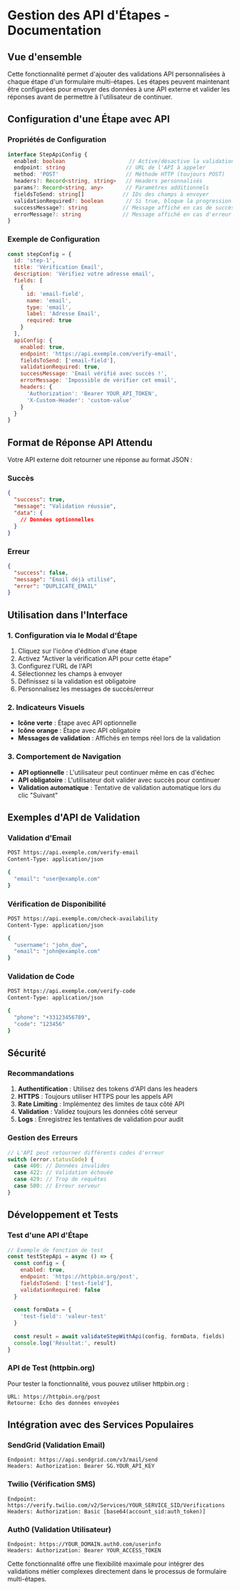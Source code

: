 # Gestion des API d'Étapes - Documentation

## Vue d'ensemble

Cette fonctionnalité permet d'ajouter des validations API personnalisées à chaque étape d'un formulaire multi-étapes. Les étapes peuvent maintenant être configurées pour envoyer des données à une API externe et valider les réponses avant de permettre à l'utilisateur de continuer.

## Configuration d'une Étape avec API

### Propriétés de Configuration

```typescript
interface StepApiConfig {
  enabled: boolean                    // Active/désactive la validation API
  endpoint: string                   // URL de l'API à appeler
  method: 'POST'                     // Méthode HTTP (toujours POST)
  headers?: Record<string, string>   // Headers personnalisés
  params?: Record<string, any>       // Paramètres additionnels
  fieldsToSend: string[]            // IDs des champs à envoyer
  validationRequired?: boolean       // Si true, bloque la progression sans succès API
  successMessage?: string           // Message affiché en cas de succès
  errorMessage?: string             // Message affiché en cas d'erreur
}
```

### Exemple de Configuration

```javascript
const stepConfig = {
  id: 'step-1',
  title: 'Vérification Email',
  description: 'Vérifiez votre adresse email',
  fields: [
    {
      id: 'email-field',
      name: 'email',
      type: 'email',
      label: 'Adresse Email',
      required: true
    }
  ],
  apiConfig: {
    enabled: true,
    endpoint: 'https://api.exemple.com/verify-email',
    fieldsToSend: ['email-field'],
    validationRequired: true,
    successMessage: 'Email vérifié avec succès !',
    errorMessage: 'Impossible de vérifier cet email',
    headers: {
      'Authorization': 'Bearer YOUR_API_TOKEN',
      'X-Custom-Header': 'custom-value'
    }
  }
}
```

## Format de Réponse API Attendu

Votre API externe doit retourner une réponse au format JSON :

### Succès
```json
{
  "success": true,
  "message": "Validation réussie",
  "data": {
    // Données optionnelles
  }
}
```

### Erreur
```json
{
  "success": false,
  "message": "Email déjà utilisé",
  "error": "DUPLICATE_EMAIL"
}
```

## Utilisation dans l'Interface

### 1. Configuration via le Modal d'Étape

1. Cliquez sur l'icône d'édition d'une étape
2. Activez "Activer la vérification API pour cette étape"
3. Configurez l'URL de l'API
4. Sélectionnez les champs à envoyer
5. Définissez si la validation est obligatoire
6. Personnalisez les messages de succès/erreur

### 2. Indicateurs Visuels

- **Icône verte** : Étape avec API optionnelle
- **Icône orange** : Étape avec API obligatoire
- **Messages de validation** : Affichés en temps réel lors de la validation

### 3. Comportement de Navigation

- **API optionnelle** : L'utilisateur peut continuer même en cas d'échec
- **API obligatoire** : L'utilisateur doit valider avec succès pour continuer
- **Validation automatique** : Tentative de validation automatique lors du clic "Suivant"

## Exemples d'API de Validation

### Validation d'Email
```bash
POST https://api.exemple.com/verify-email
Content-Type: application/json

{
  "email": "user@example.com"
}
```

### Vérification de Disponibilité
```bash
POST https://api.exemple.com/check-availability
Content-Type: application/json

{
  "username": "john_doe",
  "email": "john@example.com"
}
```

### Validation de Code
```bash
POST https://api.exemple.com/verify-code
Content-Type: application/json

{
  "phone": "+33123456789",
  "code": "123456"
}
```

## Sécurité

### Recommandations

1. **Authentification** : Utilisez des tokens d'API dans les headers
2. **HTTPS** : Toujours utiliser HTTPS pour les appels API
3. **Rate Limiting** : Implémentez des limites de taux côté API
4. **Validation** : Validez toujours les données côté serveur
5. **Logs** : Enregistrez les tentatives de validation pour audit

### Gestion des Erreurs

```typescript
// L'API peut retourner différents codes d'erreur
switch (error.statusCode) {
  case 400: // Données invalides
  case 422: // Validation échouée
  case 429: // Trop de requêtes
  case 500: // Erreur serveur
}
```

## Développement et Tests

### Test d'une API d'Étape

```javascript
// Exemple de fonction de test
const testStepApi = async () => {
  const config = {
    enabled: true,
    endpoint: 'https://httpbin.org/post',
    fieldsToSend: ['test-field'],
    validationRequired: false
  }
  
  const formData = {
    'test-field': 'valeur-test'
  }
  
  const result = await validateStepWithApi(config, formData, fields)
  console.log('Résultat:', result)
}
```

### API de Test (httpbin.org)

Pour tester la fonctionnalité, vous pouvez utiliser httpbin.org :

```
URL: https://httpbin.org/post
Retourne: Écho des données envoyées
```

## Intégration avec des Services Populaires

### SendGrid (Validation Email)
```
Endpoint: https://api.sendgrid.com/v3/mail/send
Headers: Authorization: Bearer SG.YOUR_API_KEY
```

### Twilio (Vérification SMS)
```
Endpoint: https://verify.twilio.com/v2/Services/YOUR_SERVICE_SID/Verifications
Headers: Authorization: Basic [base64(account_sid:auth_token)]
```

### Auth0 (Validation Utilisateur)
```
Endpoint: https://YOUR_DOMAIN.auth0.com/userinfo
Headers: Authorization: Bearer YOUR_ACCESS_TOKEN
```

Cette fonctionnalité offre une flexibilité maximale pour intégrer des validations métier complexes directement dans le processus de formulaire multi-étapes.
